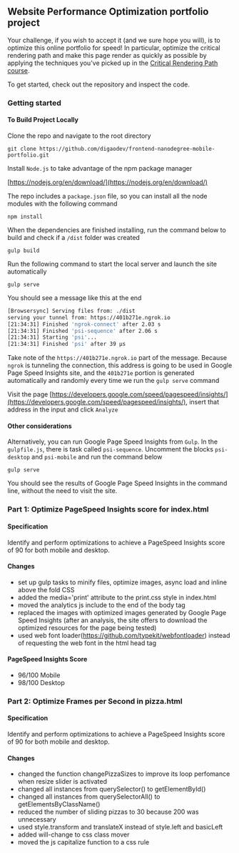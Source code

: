## Website Performance Optimization portfolio project

Your challenge, if you wish to accept it (and we sure hope you will), is to optimize this online portfolio for speed! In particular, optimize the critical rendering path and make this page render as quickly as possible by applying the techniques you've picked up in the [Critical Rendering Path course](https://www.udacity.com/course/ud884).

To get started, check out the repository and inspect the code.

### Getting started

#### To Build Project Locally

Clone the repo and navigate to the root directory

`git clone https://github.com/digaodev/frontend-nanodegree-mobile-portfolio.git`

Install `Node.js` to take advantage of the npm package manager

[https://nodejs.org/en/download/](https://nodejs.org/en/download/)

The repo includes a `package.json` file, so you can install all the node modules with the following command

`npm install`

When the dependencies are finished installing, run the command below to build and check if a `/dist` folder was created

`gulp build`

Run the following command to start the local server and launch the site automatically

`gulp serve`

You should see a message like this at the end

``` bash
[Browsersync] Serving files from: ./dist
serving your tunnel from: https://401b271e.ngrok.io
[21:34:31] Finished 'ngrok-connect' after 2.03 s
[21:34:31] Finished 'psi-sequence' after 2.06 s
[21:34:31] Starting 'psi'...
[21:34:31] Finished 'psi' after 39 μs
```

Take note of the `https://401b271e.ngrok.io` part of the message. Because `ngrok` is tunneling the connection, this address is going to be used in Google Page Speed Insights site, and the `401b271e` portion is generated automatically and randomly every time we run the `gulp serve` command

Visit the page [https://developers.google.com/speed/pagespeed/insights/](https://developers.google.com/speed/pagespeed/insights/), insert that address in the input and click `Analyze`

#### Other considerations

Alternatively, you can run Google Page Speed Insights from `Gulp`. In the `gulpfile.js`, there is task called `psi-sequence`. Uncomment the blocks `psi-desktop` and `psi-mobile` and run the command below

`gulp serve`

You should see the results of Google Page Speed Insights in the command line, without the need to visit the site.

### Part 1: Optimize PageSpeed Insights score for index.html

#### Specification
Identify and perform optimizations to achieve a PageSpeed Insights score of 90 for both mobile and desktop.

#### Changes
* set up gulp tasks to minify files, optimize images, async load and inline above the fold CSS
* added the media='print' attribute to the print.css style in index.html
* moved the analytics js include to the end of the body tag
* replaced the images with optimized images generated by Google Page Speed Insights (after an analysis, the site offers to download the optimized resources for the page being tested)
* used web font loader(https://github.com/typekit/webfontloader) instead of requesting the web font in the html head tag

#### PageSpeed Insights Score
* 96/100 Mobile
* 98/100 Desktop

### Part 2: Optimize Frames per Second in pizza.html

#### Specification
Identify and perform optimizations to achieve a PageSpeed Insights score of 90 for both mobile and desktop.

#### Changes
* changed the function changePizzaSizes to improve its loop perfomance when resize slider is activated
* changed all instances from querySelector() to getElementById()
* changed all instances from querySelectorAll() to getElementsByClassName()
* reduced the number of sliding pizzas to 30 because 200 was unnecessary
* used style.transform and translateX instead of style.left and basicLeft
* added will-change to css class mover
* moved the js capitalize function to a css rule
